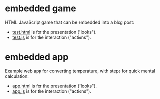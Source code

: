 # embedded game
HTML JavaScript game that can be embedded into a blog post:

* [test.html](https://github.com/hchiam/embeddedGame/blob/master/test.html) is for the presentation ("looks").
* [test.js](https://github.com/hchiam/embeddedGame/blob/master/test.js) is for the interaction ("actions").

# embedded app
Example web app for converting temperature, with steps for quick mental calculation:

* [app.html](https://github.com/hchiam/embeddedGame/blob/master/app.html) is for the presentation ("looks").
* [app.js](https://github.com/hchiam/embeddedGame/blob/master/app.js) is for the interaction ("actions").